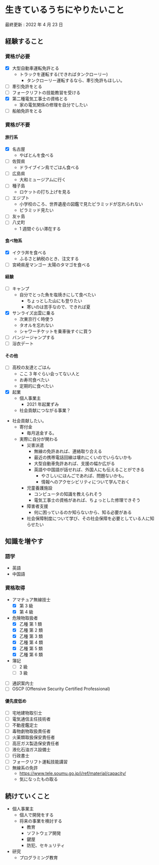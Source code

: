 # 生きているうちにやりたいこと

最終更新 : 2022 年 4 月 23 日

## 経験すること

### 資格が必要

- [x] 大型自動車運転免許とる
  - トラックを運転する(できればタンクローリー)
    - タンクローリー運転するなら、牽引免許もほしい。
- [ ] 牽引免許をとる
- [ ] フォークリフトの技能教習を受ける
- [x] 第二種電気工事士の資格とる
  - 家の電気関係の修理を自分でしたい
- [ ] 船舶免許をとる

### 資格が不要

#### 旅行系

- [x] 名古屋
  - やばとんを食べる
- [ ] 佐賀県
  - ドライブイン鳥でごはん食べる
- [ ] 広島県
  - 大和ミュージアムに行く
- [ ] 種子島
  - ロケットの打ち上げを見る
- [ ] エジプト
  - 小学校のころ、世界遺産の図鑑で見たピラミッドが忘れられない
  - ピラミッド見たい
- [ ] 友ヶ島
- [ ] 八丈町
  - 1 週間ぐらい滞在する

#### 食べ物系

- [x] イクラ丼を食べる
  - ふるさと納税のとき、注文する
- [ ] 宮崎県産マンゴー 太陽のタマゴを食べる

#### 経験

- [ ] キャンプ
  - 自分でとった魚を塩焼きにして食べたい
    - ちょっとした山にも登りたい
    - 寒いのは苦手なので、できれば夏
- [x] サンライズ出雲に乗る
  - 次東京行く時使う
  - タオルを忘れない
  - シャワーチケットを乗車後すぐに買う
- [ ] バンジージャンプする
- [ ] 浴衣デート

#### その他

- [ ] 高校の友達とごはん
  - ここ 3 年ぐらい会ってない人と
  - お寿司食べたい
  - 定期的に食べたい
- [x] 起業
  - 個人事業主
    - 2021 年起業ずみ
  - 社会貢献につながる事業？
- 社会貢献したい。
  - 寄付金
    - 毎月送金する。
  - 実際に自分が関わる
    - 災害派遣
      - 無線の免許あれば、連絡取り合える
      - 最近の携帯電話回線は壊れにくいのでいらないかも
      - 大型自動車免許あれば、支援の幅か広がる
      - 英語や中国語が話せれば、外国人にも伝えることができる
        - やさしいにほんごであれば、問題ないかも。
        - 情報へのアクセシビリティについて学んでおく
    - 児童養護施設
      - コンピュータの知識を教えられそう
      - 電気工事士の資格があれば、ちょっとした修理できそう
    - 障害者支援
      - 何に困っているのか知らないから、知る必要がある
    - 社会保障制度について学び、その社会保障を必要としている人に知らせたい

## 知識を増やす

### 語学

- 英語
- 中国語

### 資格取得

- アマチュア無線技士
  - [x] 第 3 級
  - [x] 第 4 級
- 危険物取扱者
  - [x] 乙種 第 1 類
  - [x] 乙種 第 2 類
  - [x] 乙種 第 3 類
  - [x] 乙種 第 4 類
  - [x] 乙種 第 5 類
  - [x] 乙種 第 6 類
- 簿記
  - [ ] 2 級
  - [ ] 3 級
- [ ] 通訳案内士
- [ ] OSCP (Offensive Security Certified Professional)

#### 優先度低め

- [ ] 宅地建物取引士
- [ ] 電気通信主任技術者
- [ ] 不動産鑑定士
- [ ] 毒物劇物取扱責任者
- [ ] 火薬類取扱保安責任者
- [ ] 高圧ガス製造保安責任者
- [ ] 液化石油ガス設備士
- [ ] 行政書士
- [ ] フォークリフト運転技能講習
- [ ] 無線系の免許
  - https://www.tele.soumu.go.jp/j/ref/material/capacity/
  - 気になったもの取る

## 続けていくこと

- 個人事業主
  - 個人で開発をする
  - 将来の事業を検討する
    - 教育
    - ソフトウェア開発
    - 鍵屋
    - 防犯、セキュリティ
- 研究
  - プログラミング教育

